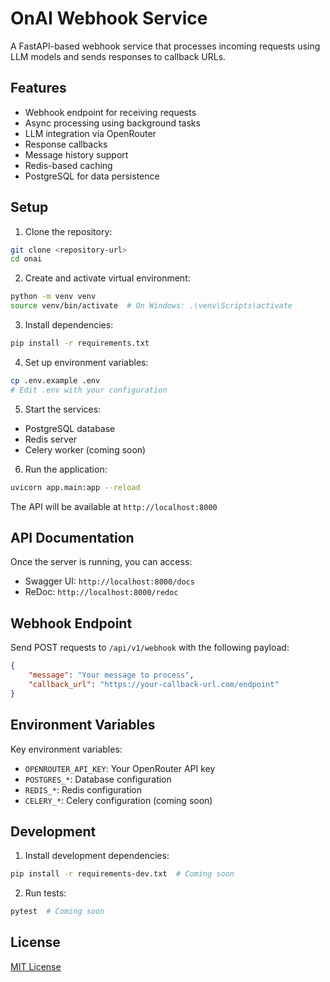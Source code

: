 # OnAI Webhook Service

A FastAPI-based webhook service that processes incoming requests using LLM models and sends responses to callback URLs.

## Features

- Webhook endpoint for receiving requests
- Async processing using background tasks
- LLM integration via OpenRouter
- Response callbacks
- Message history support
- Redis-based caching
- PostgreSQL for data persistence

## Setup

1. Clone the repository:
```bash
git clone <repository-url>
cd onai
```

2. Create and activate virtual environment:
```bash
python -m venv venv
source venv/bin/activate  # On Windows: .\venv\Scripts\activate
```

3. Install dependencies:
```bash
pip install -r requirements.txt
```

4. Set up environment variables:
```bash
cp .env.example .env
# Edit .env with your configuration
```

5. Start the services:
- PostgreSQL database
- Redis server
- Celery worker (coming soon)

6. Run the application:
```bash
uvicorn app.main:app --reload
```

The API will be available at `http://localhost:8000`

## API Documentation

Once the server is running, you can access:
- Swagger UI: `http://localhost:8000/docs`
- ReDoc: `http://localhost:8000/redoc`

## Webhook Endpoint

Send POST requests to `/api/v1/webhook` with the following payload:

```json
{
    "message": "Your message to process",
    "callback_url": "https://your-callback-url.com/endpoint"
}
```

## Environment Variables

Key environment variables:
- `OPENROUTER_API_KEY`: Your OpenRouter API key
- `POSTGRES_*`: Database configuration
- `REDIS_*`: Redis configuration
- `CELERY_*`: Celery configuration (coming soon)

## Development

1. Install development dependencies:
```bash
pip install -r requirements-dev.txt  # Coming soon
```

2. Run tests:
```bash
pytest  # Coming soon
```

## License

[MIT License](LICENSE)

